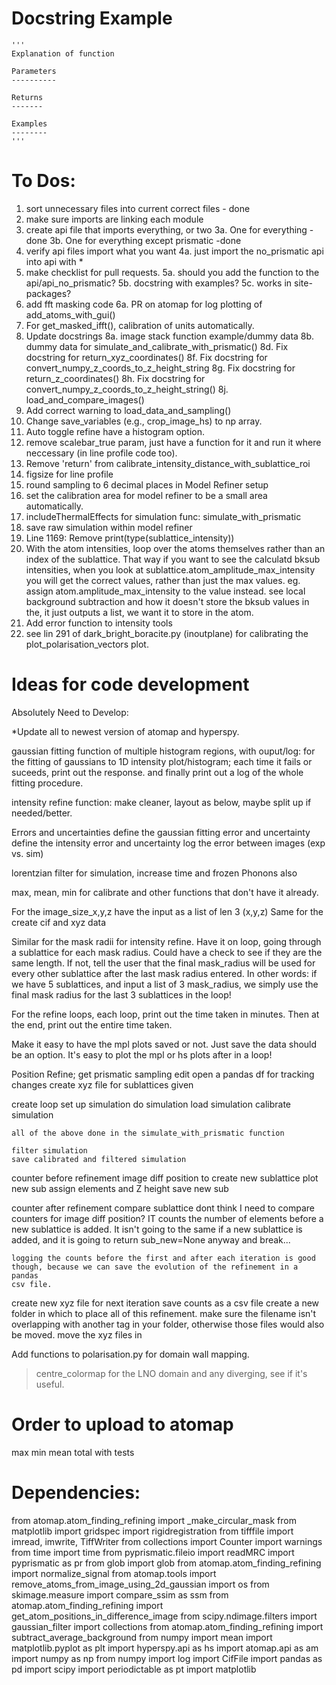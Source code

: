 # Docstring Example

```
'''
Explanation of function

Parameters
----------

Returns
-------

Examples
--------
'''
```

# To Dos:

1. sort unnecessary files into current correct files - done
2. make sure imports are linking each module
3. create api file that imports everything, or two
    3a. One for everything - done
    3b. One for everything except prismatic -done
4. verify api files import what you want
    4a. just import the no_prismatic api into api with *
5. make checklist for pull requests.
    5a. should you add the function to the api/api_no_prismatic?
    5b. docstring with examples?
    5c. works in site-packages?
6. add fft masking code
    6a. PR on atomap for log plotting of add_atoms_with_gui()
7. For get_masked_ifft(), calibration of units automatically.   
8. Update docstrings
    8a. image stack function example/dummy data
    8b. dummy data for simulate_and_calibrate_with_prismatic()
    8d. Fix docstring for return_xyz_coordinates()
    8f. Fix docstring for convert_numpy_z_coords_to_z_height_string
    8g. Fix docstring for return_z_coordinates()
    8h. Fix docstring for convert_numpy_z_coords_to_z_height_string()
    8j. load_and_compare_images()
9. Add correct warning to load_data_and_sampling()
12. Change save_variables (e.g., crop_image_hs) to np array.
15. Auto toggle refine have a histogram option.
16. remove scalebar_true param, just have a function for it and run it where neccessary (in line profile code too).
17. Remove 'return' from calibrate_intensity_distance_with_sublattice_roi
18. figsize for line profile
19. round sampling to 6 decimal places in Model Refiner setup
20. set the calibration area for model refiner to be a small area automatically.
21. includeThermalEffects for simulation func: simulate_with_prismatic
22. save raw simulation within model refiner
23. Line 1169: Remove print(type(sublattice_intensity))
24. With the atom intensities, loop over the atoms themselves rather than an index of the sublattice. That way if you want to see the calculatd bksub intensities, when you look at sublattice.atom_amplitude_max_intensity you will get the correct values, rather than just the max values. eg. assign atom.amplitude_max_intensity to the value instead. see local background subtraction and how it doesn't store the bksub values in the, it just outputs a list, we want it to store in the atom.
25. Add error function to intensity tools
26. see lin 291 of dark_bright_boracite.py (inoutplane) for calibrating the plot_polarisation_vectors plot.

# Ideas for code development


Absolutely Need to Develop:

*Update all to newest version of atomap and hyperspy.

gaussian fitting function of multiple histogram regions, with ouput/log: 
    for the fitting of gaussians to 1D intensity plot/histogram;
    each time it fails or suceeds, print out the response. and finally 
    print out a log of the whole fitting procedure.

intensity refine function:
    make cleaner, layout as below, maybe split up if needed/better.

Errors and uncertainties
    define the gaussian fitting error and uncertainty
    define the intensity error and uncertainty
    log the error between images (exp vs. sim)

lorentzian filter for simulation, increase time and frozen Phonons also

max, mean, min for calibrate and other functions that don't have it already.
    

For the image_size_x,y,z have the input as a list of len 3 (x,y,z)
Same for the create cif and xyz data

Similar for the mask radii for intensity refine. Have it on loop, going through
a sublattice for each mask radius. Could have a check to see if they are the 
same length. If not, tell the user that the final mask_radius will be used for
every other sublattice after the last mask radius entered.
In other words: if we have 5 sublattices, and input a list of 3 mask_radius,
we simply use the final mask radius for the last 3 sublattices in the loop! 

For the refine loops, each loop, print out the time taken in minutes. Then at
the end, print out the entire time taken.

Make it easy to have the mpl plots saved or not. Just save the data should be 
an option. It's easy to plot the mpl or hs plots after in a loop!

Position Refine;
get prismatic sampling edit
open a pandas df for tracking changes
create xyz file for sublattices given

create loop
    set up simulation
    do simulation
    load simulation
    calibrate simulation

    all of the above done in the simulate_with_prismatic function

    filter simulation
    save calibrated and filtered simulation

    

counter before refinement
image diff position to create new sublattice
    plot new sub
    assign elements and Z height
    save new sub

counter after refinement
compare sublattice
    dont think I need to compare counters for image diff position? 
    IT counts the number of elements before a new sublattice is added. It isn't 
    going to the same if a new sublattice is added, and it is going to return 
    sub_new=None anyway and break...

    logging the counts before the first and after each iteration is good 
    though, because we can save the evolution of the refinement in a pandas 
    csv file.


create new xyz file for next iteration
save counts as a csv file
create a new folder in which to place all of this refinement.
    make sure the filename isn't overlapping with another tag in your folder,
    otherwise those files would also be moved.
move the xyz files in 


Add functions to polarisation.py for domain wall mapping.
> centre_colormap for the LNO domain and any diverging, see if it's useful.



# Order to upload to atomap

max min mean total with tests



# Dependencies:

from atomap.atom_finding_refining import _make_circular_mask
from matplotlib import gridspec
import rigidregistration
from tifffile import imread, imwrite, TiffWriter
from collections import Counter
import warnings
from time import time
from pyprismatic.fileio import readMRC
import pyprismatic as pr
from glob import glob
from atomap.atom_finding_refining import normalize_signal
from atomap.tools import remove_atoms_from_image_using_2d_gaussian
import os
from skimage.measure import compare_ssim as ssm
from atomap.atom_finding_refining import get_atom_positions_in_difference_image
from scipy.ndimage.filters import gaussian_filter
import collections
from atomap.atom_finding_refining import subtract_average_background
from numpy import mean
import matplotlib.pyplot as plt
import hyperspy.api as hs
import atomap.api as am
import numpy as np
from numpy import log
import CifFile
import pandas as pd
import scipy
import periodictable as pt
import matplotlib
